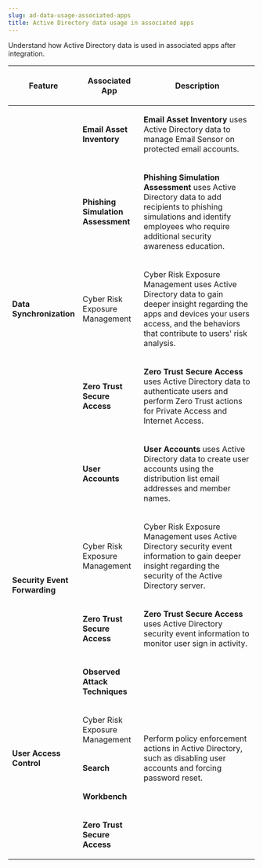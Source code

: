 ```yaml
---
slug: ad-data-usage-associated-apps
title: Active Directory data usage in associated apps
---
```


Understand how Active Directory data is used in associated apps after integration.

<table>
<colgroup>
<col style="width: 25%" />
<col style="width: 25%" />
<col style="width: 50%" />
</colgroup>
<thead>
<tr>
<th><p>Feature</p></th>
<th><p>Associated App</p></th>
<th><p>Description</p></th>
</tr>
</thead>
<tbody>
<tr>
<td rowspan="5" style="vertical-align: middle"><p><strong>Data Synchronization</strong></p></td>
<td><p><strong>Email Asset Inventory</strong></p></td>
<td><p><strong>Email Asset Inventory</strong> uses Active Directory data to manage Email Sensor on protected email accounts.</p></td>
</tr>
<tr>
<td><p><strong>Phishing Simulation Assessment</strong></p></td>
<td><p><strong>Phishing Simulation Assessment</strong> uses Active Directory data to add recipients to phishing simulations and identify employees who require additional security awareness education.</p></td>
</tr>
<tr>
<td><p>Cyber Risk Exposure Management</p></td>
<td><p>Cyber Risk Exposure Management uses Active Directory data to gain deeper insight regarding the apps and devices your users access, and the behaviors that contribute to users' risk analysis.</p></td>
</tr>
<tr>
<td><p><strong>Zero Trust Secure Access</strong></p></td>
<td><p><strong>Zero Trust Secure Access</strong> uses Active Directory data to authenticate users and perform Zero Trust actions for Private Access and Internet Access.</p></td>
</tr>
<tr>
<td><p><strong>User Accounts</strong></p></td>
<td><p><strong>User Accounts</strong> uses Active Directory data to create user accounts using the distribution list email addresses and member names.</p></td>
</tr>
<tr>
<td rowspan="2" style="vertical-align: middle"><p><strong>Security Event Forwarding</strong></p></td>
<td><p>Cyber Risk Exposure Management</p></td>
<td><p>Cyber Risk Exposure Management uses Active Directory security event information to gain deeper insight regarding the security of the Active Directory server.</p></td>
</tr>
<tr>
<td><p><strong>Zero Trust Secure Access</strong></p></td>
<td><p><strong>Zero Trust Secure Access</strong> uses Active Directory security event information to monitor user sign in activity.</p></td>
</tr>
<tr>
<td rowspan="5" style="vertical-align: middle"><p><strong>User Access Control</strong></p></td>
<td><p><strong>Observed Attack Techniques</strong></p></td>
<td rowspan="5" style="vertical-align: middle"><p>Perform policy enforcement actions in Active Directory, such as disabling user accounts and forcing password reset.</p></td>
</tr>
<tr>
<td><p>Cyber Risk Exposure Management</p></td>
</tr>
<tr>
<td><p><strong>Search</strong></p></td>
</tr>
<tr>
<td><p><strong>Workbench</strong></p></td>
</tr>
<tr>
<td><p><strong>Zero Trust Secure Access</strong></p></td>
</tr>
</tbody>
</table>
